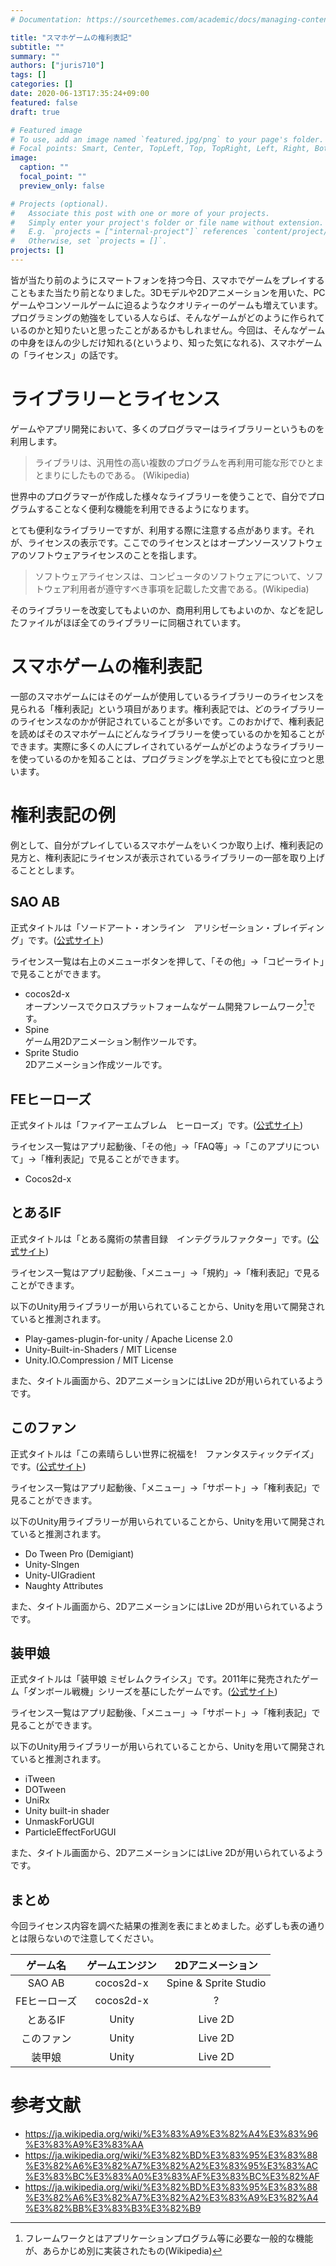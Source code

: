 ```yaml
---
# Documentation: https://sourcethemes.com/academic/docs/managing-content/

title: "スマホゲームの権利表記"
subtitle: ""
summary: ""
authors: ["juris710"]
tags: []
categories: []
date: 2020-06-13T17:35:24+09:00
featured: false
draft: true

# Featured image
# To use, add an image named `featured.jpg/png` to your page's folder.
# Focal points: Smart, Center, TopLeft, Top, TopRight, Left, Right, BottomLeft, Bottom, BottomRight.
image:
  caption: ""
  focal_point: ""
  preview_only: false

# Projects (optional).
#   Associate this post with one or more of your projects.
#   Simply enter your project's folder or file name without extension.
#   E.g. `projects = ["internal-project"]` references `content/project/deep-learning/index.md`.
#   Otherwise, set `projects = []`.
projects: []
---
```

皆が当たり前のようにスマートフォンを持つ今日、スマホでゲームをプレイすることもまた当たり前となりました。3Dモデルや2Dアニメーションを用いた、PCゲームやコンソールゲームに迫るようなクオリティーのゲームも増えています。プログラミングの勉強をしている人ならば、そんなゲームがどのように作られているのかと知りたいと思ったことがあるかもしれません。今回は、そんなゲームの中身をほんの少しだけ知れる(というより、知った気になれる)、スマホゲームの「ライセンス」の話です。

# ライブラリーとライセンス  

ゲームやアプリ開発において、多くのプログラマーはライブラリーというものを利用します。

> ライブラリは、汎用性の高い複数のプログラムを再利用可能な形でひとまとまりにしたものである。  (Wikipedia)  

世界中のプログラマーが作成した様々なライブラリーを使うことで、自分でプログラムすることなく便利な機能を利用できるようになります。

とても便利なライブラリーですが、利用する際に注意する点があります。それが、ライセンスの表示です。ここでのライセンスとはオープンソースソフトウェアのソフトウェアライセンスのことを指します。

> ソフトウェアライセンスは、コンピュータのソフトウェアについて、ソフトウェア利用者が遵守すべき事項を記載した文書である。(Wikipedia)

そのライブラリーを改変してもよいのか、商用利用してもよいのか、などを記したファイルがほぼ全てのライブラリーに同梱されています。

# スマホゲームの権利表記

一部のスマホゲームにはそのゲームが使用しているライブラリーのライセンスを見られる「権利表記」という項目があります。権利表記では、どのライブラリーのライセンスなのかが併記されていることが多いです。このおかげで、権利表記を読めばそのスマホゲームにどんなライブラリーを使っているのかを知ることができます。実際に多くの人にプレイされているゲームがどのようなライブラリーを使っているのかを知ることは、プログラミングを学ぶ上でとても役に立つと思います。

# 権利表記の例

例として、自分がプレイしているスマホゲームをいくつか取り上げ、権利表記の見方と、権利表記にライセンスが表示されているライブラリーの一部を取り上げることとします。

## SAO AB

正式タイトルは「ソードアート・オンライン　アリシゼーション・ブレイディング」です。([公式サイト](https://ab.sao-game.jp/))

ライセンス一覧は右上のメニューボタンを押して、「その他」&rarr;「コピーライト」で見ることができます。

- cocos2d-x  
  オープンソースでクロスプラットフォームなゲーム開発フレームワーク[^1]です。
- Spine  
  ゲーム用2Dアニメーション制作ツールです。
- Sprite Studio  
  2Dアニメーション作成ツールです。

## FEヒーローズ

正式タイトルは「ファイアーエムブレム　ヒーローズ」です。([公式サイト](https://fire-emblem-heroes.com/ja/))

ライセンス一覧はアプリ起動後、「その他」&rarr;「FAQ等」&rarr;「このアプリについて」&rarr;「権利表記」で見ることができます。

- Cocos2d-x

## とあるIF

正式タイトルは「とある魔術の禁書目録　インテグラルファクター」です。([公式サイト](https://www.jp.square-enix.com/index-if/))

ライセンス一覧はアプリ起動後、「メニュー」&rarr;「規約」&rarr;「権利表記」で見ることができます。

以下のUnity用ライブラリーが用いられていることから、Unityを用いて開発されていると推測されます。

- Play-games-plugin-for-unity / Apache License 2.0
- Unity-Built-in-Shaders / MIT License
- Unity.IO.Compression / MIT License

また、タイトル画面から、2DアニメーションにはLive 2Dが用いられているようです。

## このファン

正式タイトルは「この素晴らしい世界に祝福を!　ファンタスティックデイズ」です。([公式サイト](https://konosubafd.jp/))

ライセンス一覧はアプリ起動後、「メニュー」&rarr;「サポート」&rarr;「権利表記」で見ることができます。

以下のUnity用ライブラリーが用いられていることから、Unityを用いて開発されていると推測されます。

- Do Tween Pro (Demigiant)
- Unity-Slngen
- Unity-UIGradient
- Naughty Attributes

また、タイトル画面から、2DアニメーションにはLive 2Dが用いられているようです。

## 装甲娘

正式タイトルは「装甲娘 ミゼレムクライシス」です。2011年に発売されたゲーム「ダンボール戦機」シリーズを基にしたゲームです。([公式サイト](https://soukou-musume.com/))

ライセンス一覧はアプリ起動後、「メニュー」&rarr;「サポート」&rarr;「権利表記」で見ることができます。

以下のUnity用ライブラリーが用いられていることから、Unityを用いて開発されていると推測されます。

- iTween
- DOTween
- UniRx
- Unity built-in shader
- UnmaskForUGUI
- ParticleEffectForUGUI

また、タイトル画面から、2DアニメーションにはLive 2Dが用いられているようです。

## まとめ

今回ライセンス内容を調べた結果の推測を表にまとめました。必ずしも表の通りとは限らないので注意してください。

|   ゲーム名   | ゲームエンジン |    2Dアニメーション   |
|:------------:|:--------------:|:---------------------:|
|    SAO AB    |   cocos2d-x    | Spine & Sprite Studio |
| FEヒーローズ |   cocos2d-x    |           ?           |
|   とあるIF   |      Unity     |        Live 2D        |
|  このファン  |      Unity     |        Live 2D        |
|    装甲娘    |      Unity     |        Live 2D        |

# 参考文献

- https://ja.wikipedia.org/wiki/%E3%83%A9%E3%82%A4%E3%83%96%E3%83%A9%E3%83%AA
- https://ja.wikipedia.org/wiki/%E3%82%BD%E3%83%95%E3%83%88%E3%82%A6%E3%82%A7%E3%82%A2%E3%83%95%E3%83%AC%E3%83%BC%E3%83%A0%E3%83%AF%E3%83%BC%E3%82%AF
- https://ja.wikipedia.org/wiki/%E3%82%BD%E3%83%95%E3%83%88%E3%82%A6%E3%82%A7%E3%82%A2%E3%83%A9%E3%82%A4%E3%82%BB%E3%83%B3%E3%82%B9

[^1]:フレームワークとはアプリケーションプログラム等に必要な一般的な機能が、あらかじめ別に実装されたもの(Wikipedia)
